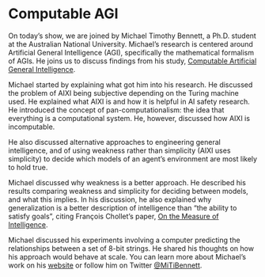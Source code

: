 # Computable AGI

On today’s show, we are joined by Michael Timothy Bennett, a Ph.D. student at the Australian National University. Michael’s research is centered around Artificial General Intelligence (AGI), specifically the mathematical formalism of AGIs. He joins us to discuss findings from his study, [Computable Artificial General Intelligence](https://arxiv.org/abs/2205.10513).

Michael started by explaining what got him into his research. He discussed the problem of AIXI being subjective depending on the Turing machine used. He explained what AIXI is and how it is helpful in AI safety research. He introduced the concept of pan-computationalism: the idea that everything is a computational system. He, however, discussed how AIXI is incomputable.


He also discussed alternative approaches to engineering general intelligence, and of using weakness rather than simplicity (AIXI uses simplicity) to decide which models of an agent’s environment are most likely to hold true.

Michael discussed why weakness is a better approach. He described his results comparing weakness and simplicity for deciding between models, and what this implies. In his discussion, he also explained why generalization is a better description of intelligence than “the ability to satisfy goals”, citing François Chollet’s paper, [On the Measure of Intelligence](https://arxiv.org/abs/1911.01547).

Michael discussed his experiments involving a computer predicting the relationships between a set of 8-bit strings. He shared his thoughts on how his approach would behave at scale. You can learn more about Michael’s work on his [website](https://michaeltimothybennett.com/) or follow him on Twitter [@MiTiBennett](https://twitter.com/MiTiBennett).